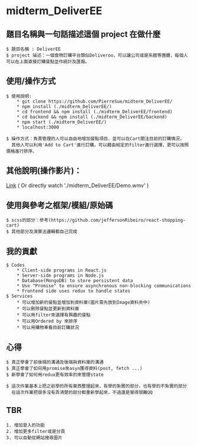 # midterm_DeliverEE

## 題目名稱與一句話描述這個 project 在做什麼
```
$ 題目名稱 : DeliverEE
$ project 描述：一個食物訂購平台類似Deliveroo，可以讓公司或是系館等團體，每個人可以在上面直接訂購餐點並作統計及匯報。
```
## 使用/操作方式
```
$ 使用說明:
    * git clone https://github.com/PierreSue/midterm_DeliverEE/
    * npm install (./midterm_DeliverEE/)
    * cd frontend && npm install (./midterm_DeliverEE/frontend)
    * cd backend && npm install (./midterm_DeliverEE/backend)
    * npm start (./midterm_DeliverEE/)
    * localhost:3000

$ 操作方式：負責管理的人可以自由地增加餐點項目，並可以在Cart關注目前的訂購情況，
  其他人可以利用'Add to Cart'進行訂購，可以藉由給定的filter進行選擇，更可以按照價格進行排序。
```

## 其他說明(操作影片)：
[Link](https://github.com/PierreSue/midterm_DeliverEE/blob/master/Demo.wmv?raw=true)
 ( Or directly watch './midterm_DeliverEE/Demo.wmv' )

## 使用與參考之框架/模組/原始碼
```
$ scss的部分：參考(https://github.com/jeffersonRibeiro/react-shopping-cart)
$ 其他部分及演算法邏輯都自己完成
```

## 我的貢獻
```
$ Codes
    * Client-side programs in React.js
    * Server-side programs in Node.js
    * Database(MongoDB) to store persistent data
    * Use "Promise" to ensure asynchronous non-blocking communications
    * Frontend side uses redux to handle states
$ Services
    * 可以增加新的餐點並增加到資料庫(圖片需先放到Image資料夾中)
    * 可以刪除餐點並更新到資料庫
    * 可以用filter來選擇有興趣的餐點
    * 可以用Ordered by 來排序
    * 可以用購物車看目前訂購狀況
```

## 心得
```
$ 真正學會了前後端的溝通及後端與資料庫的溝通
$ 真正學會了如何用promise來asyn獲得資料(post, fetch ...)
$ 新學會了如何用redux更有效率的來管理state

$ 這次作業基本上把之前學的所有東西整理起來，有學的紮實的部分，也有學的不紮實的部分
  在這次作業把很多沒有弄清楚的部分都重新學起來，不過還是覺得很難QQ
```

## TBR
```
1. 增加登入的功能
2. 增加更多filter或是分頁
3. 可以自動從網站搜尋圖片
```
